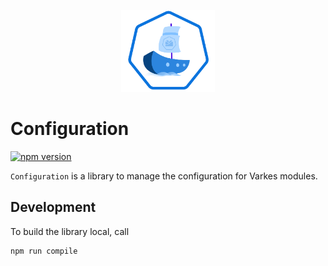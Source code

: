 <p align="center">
 <img src="../../assets/logo.svg" width="150">
</p>

# Configuration
[![npm version](https://badge.fury.io/js/%40varkes%2Fconfiguration.svg)](https://badge.fury.io/js/%40varkes%2Fconfiguration)

`Configuration` is a library to manage the configuration for Varkes modules.

## Development

To build the library local, call
```
npm run compile
```
